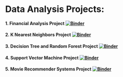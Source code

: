 # Data Analysis Projects:

#### 1. Financial Analysis Project   [![Binder](https://mybinder.org/badge_logo.svg)](https://mybinder.org/v2/gh/rasheeqqua/data_analysis_projects.git/fin?labpath=Fin%20Project.ipynb)

#### 2. K Nearest Neighbors Project    [![Binder](https://mybinder.org/badge_logo.svg)](https://mybinder.org/v2/gh/rasheeqqua/data_analysis_projects.git/knn?labpath=K%20Nearest%20Neighbors%20Project.ipynb)

#### 3. Decision Tree and Random Forest Project    [![Binder](https://mybinder.org/badge_logo.svg)](https://mybinder.org/v2/gh/rasheeqqua/data_analysis_projects.git/dtree?labpath=Decision%20Tree%20and%20Random%20Forest%20Project.ipynb)

#### 4. Support Vector Machine Project   [![Binder](https://mybinder.org/badge_logo.svg)](https://mybinder.org/v2/gh/rasheeqqua/data_analysis_projects.git/svm?labpath=Support%20Vector%20Machine%20Project.ipynb)

#### 5. Movie Recommender Systems Project   [![Binder](https://mybinder.org/badge_logo.svg)](https://mybinder.org/v2/gh/rasheeqqua/data_analysis_projects.git/recommender?labpath=Movie%20Recommender%20Systems%20Project.ipynb)
